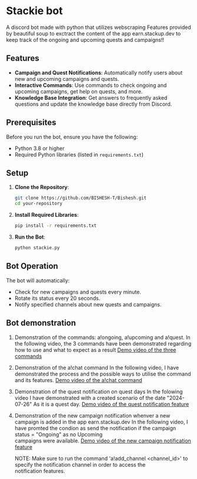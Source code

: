 # Stackie bot 

A discord bot made with python that utilizes webscraping Features provided by beautiful soup to exctract the content of the app earn.stackup.dev to keep track of the ongoing and upcoming quests and campaigns!!

## Features

- **Campaign and Quest Notifications**: Automatically notify users about new and upcoming campaigns and quests.
- **Interactive Commands**: Use commands to check ongoing and upcoming campaigns, get help on quests, and more.
- **Knowledge Base Integration**: Get answers to frequently asked questions and update the knowledge base directly from Discord.

## Prerequisites

Before you run the bot, ensure you have the following:

- Python 3.8 or higher
- Required Python libraries (listed in `requirements.txt`)

## Setup

1. **Clone the Repository**:

    ```bash
    git clone https://github.com/BISHESH-T/Bishesh.git
    cd your-repository
    ```
2. **Install Required Libraries**:

    ```bash
    pip install -r requirements.txt
    ```

4. **Run the Bot**:

    ```bash
    python stackie.py
    ```

## Bot Operation

The bot will automatically:

- Check for new campaigns and quests every minute.
- Rotate its status every 20 seconds.
- Notify specified channels about new quests and campaigns.

## Bot demonstration
1. Demonstration of the commands: a!ongoing, a!upcoming and a!quest.
   In the following video, the 3 commands have been demonstrated regarding how to use and what to expect as a result
   [Demo video of the three commands](https://youtu.be/BpV9LN_CXpo)

2. Demonstration of the a!chat command
   In the following video, I have demonstrated the process and the possible ways to utilise the command and its features.
  [Demo video of the a!chat command](https://youtu.be/6dBOeDUX9yk)

4. Demonstration of the quest notification on quest days
   In the folowing video I have demonstrated with a created scenario of the date "2024-07-26" As it is a quest day.
   [Demo video of the quest notification feature](https://youtu.be/ioXl6vPhNWU)

5. Demonstration of the new campaign notification whenver a new campaign is added in the app earn.stackup.dev
   In the following video, I have promted the condion as send the notification if the campaign status = "Ongoing" as no Upcoming   
   campaigns were available.
   [Demo video of the new campaign notification feature](https://youtu.be/ViEyArdfx_Q)

   NOTE: Make sure to run the command 'a!add_channel <channel_id>' to specify the notification channel in order to access the   
   notification features.
   
